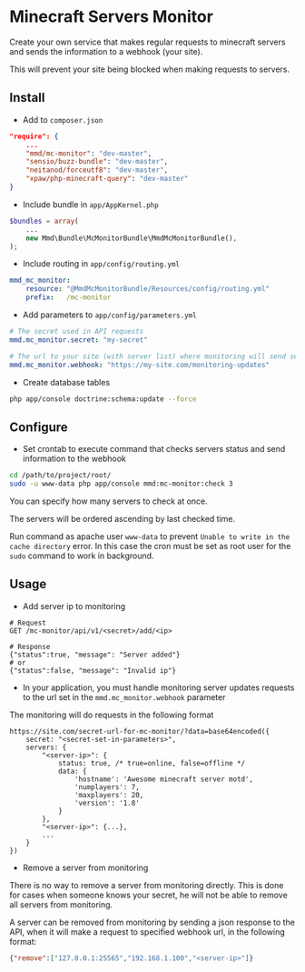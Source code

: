 # Minecraft Servers Monitor

Create your own service that makes regular requests to minecraft servers and sends the information to a webhook (your site).

This will prevent your site being blocked when making requests to servers.

## Install

* Add to `composer.json`

```json
"require": {
    ...
    "mmd/mc-monitor": "dev-master",
    "sensio/buzz-bundle": "dev-master",
    "neitanod/forceutf8": "dev-master",
    "xpaw/php-minecraft-query": "dev-master"
}
```

* Include bundle in `app/AppKernel.php`

```php
$bundles = array(
    ...
    new Mmd\Bundle\McMonitorBundle\MmdMcMonitorBundle(),
);
```

* Include routing in `app/config/routing.yml`

```yml
mmd_mc_monitor:
    resource: "@MmdMcMonitorBundle/Resources/config/routing.yml"
    prefix:   /mc-monitor
```

* Add parameters to `app/config/parameters.yml`

```yml
# The secret used in API requests
mmd.mc_monitor.secret: "my-secret"

# The url to your site (with server list) where monitoring will send servers status updates
mmd.mc_monitor.webhook: "https://my-site.com/monitoring-updates"
```

* Create database tables

```sh
php app/console doctrine:schema:update --force
```

## Configure

* Set crontab to execute command that checks servers status and send information to the webhook

```sh
cd /path/to/project/root/
sudo -u www-data php app/console mmd:mc-monitor:check 3
```

You can specify how many servers to check at once.

The servers will be ordered ascending by last checked time.

Run command as apache user `www-data` to prevent `Unable to write in the cache directory` error.
In this case the cron must be set as root user for the `sudo` command to work in background.

## Usage

* Add server ip to monitoring

```text
# Request
GET /mc-monitor/api/v1/<secret>/add/<ip>
```

```text
# Response
{"status":true, "message": "Server added"}
# or
{"status":false, "message": "Invalid ip"}
```

* In your application, you must handle monitoring server updates requests to the url set in the `mmd.mc_monitor.webhook` parameter

The monitoring will do requests in the following format

```text
https://site.com/secret-url-for-mc-monitor/?data=base64encoded({
    secret: "<secret-set-in-parameters>",
    servers: {
        "<server-ip>": {
            status: true, /* true=online, false=offline */
            data: {
                'hostname': 'Awesome minecraft server motd',
                'numplayers': 7,
                'maxplayers': 20,
                'version': '1.8'
            }
        },
        "<server-ip>": {...},
        ...
    }
})
```

* Remove a server from monitoring

There is no way to remove a server from monitoring directly.
This is done for cases when someone knows your secret,
he will not be able to remove all servers from monitoring.

A server can be removed from monitoring by sending a json response to the API,
when it will make a request to specified webhook url, in the following format:

```json
{"remove":["127.0.0.1:25565","192.168.1.100","<server-ip>"]}
```
